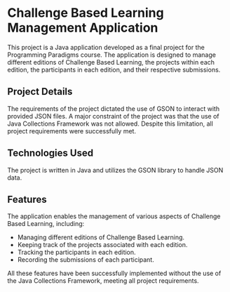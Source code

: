 # Challenge Based Learning Management Application

This project is a Java application developed as a final project for the Programming Paradigms course. The application is designed to manage different editions of Challenge Based Learning, the projects within each edition, the participants in each edition, and their respective submissions.

## Project Details

The requirements of the project dictated the use of GSON to interact with provided JSON files. A major constraint of the project was that the use of Java Collections Framework was not allowed. Despite this limitation, all project requirements were successfully met.

## Technologies Used

The project is written in Java and utilizes the GSON library to handle JSON data.

## Features

The application enables the management of various aspects of Challenge Based Learning, including:

- Managing different editions of Challenge Based Learning.
- Keeping track of the projects associated with each edition.
- Tracking the participants in each edition.
- Recording the submissions of each participant.

All these features have been successfully implemented without the use of the Java Collections Framework, meeting all project requirements.
